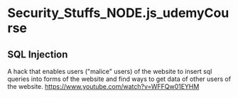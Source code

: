 # Security_Stuffs_NODE.js_udemyCourse
## SQL Injection
A hack that enables users ("malice" users) of the website to insert sql queries into forms of the website and find ways to get data of other users of the website.
https://www.youtube.com/watch?v=WFFQw01EYHM
